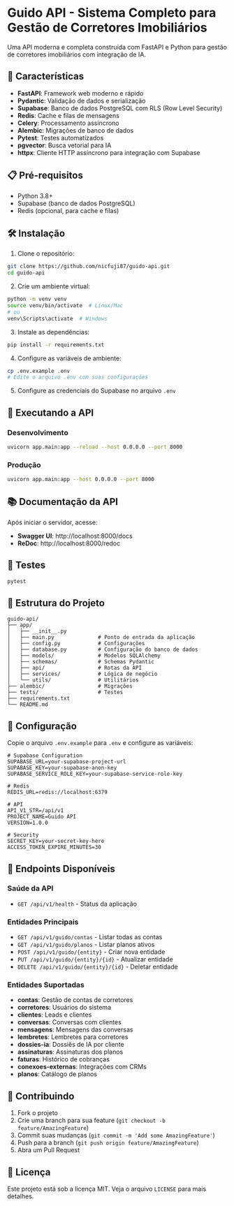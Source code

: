 # Guido API - Sistema Completo para Gestão de Corretores Imobiliários

Uma API moderna e completa construída com FastAPI e Python para gestão de corretores imobiliários com integração de IA.

## 🚀 Características

- **FastAPI**: Framework web moderno e rápido
- **Pydantic**: Validação de dados e serialização
- **Supabase**: Banco de dados PostgreSQL com RLS (Row Level Security)
- **Redis**: Cache e filas de mensagens
- **Celery**: Processamento assíncrono
- **Alembic**: Migrações de banco de dados
- **Pytest**: Testes automatizados
- **pgvector**: Busca vetorial para IA
- **httpx**: Cliente HTTP assíncrono para integração com Supabase

## 📋 Pré-requisitos

- Python 3.8+
- Supabase (banco de dados PostgreSQL)
- Redis (opcional, para cache e filas)

## 🛠️ Instalação

1. Clone o repositório:
```bash
git clone https://github.com/nicfuji87/guido-api.git
cd guido-api
```

2. Crie um ambiente virtual:
```bash
python -m venv venv
source venv/bin/activate  # Linux/Mac
# ou
venv\Scripts\activate  # Windows
```

3. Instale as dependências:
```bash
pip install -r requirements.txt
```

4. Configure as variáveis de ambiente:
```bash
cp .env.example .env
# Edite o arquivo .env com suas configurações
```

5. Configure as credenciais do Supabase no arquivo `.env`

## 🚀 Executando a API

### Desenvolvimento
```bash
uvicorn app.main:app --reload --host 0.0.0.0 --port 8000
```

### Produção
```bash
uvicorn app.main:app --host 0.0.0.0 --port 8000
```

## 📚 Documentação da API

Após iniciar o servidor, acesse:
- **Swagger UI**: http://localhost:8000/docs
- **ReDoc**: http://localhost:8000/redoc

## 🧪 Testes

```bash
pytest
```

## 📁 Estrutura do Projeto

```
guido-api/
├── app/
│   ├── __init__.py
│   ├── main.py              # Ponto de entrada da aplicação
│   ├── config.py            # Configurações
│   ├── database.py          # Configuração do banco de dados
│   ├── models/              # Modelos SQLAlchemy
│   ├── schemas/             # Schemas Pydantic
│   ├── api/                 # Rotas da API
│   ├── services/            # Lógica de negócio
│   └── utils/               # Utilitários
├── alembic/                 # Migrações
├── tests/                   # Testes
├── requirements.txt
└── README.md
```

## 🔧 Configuração

Copie o arquivo `.env.example` para `.env` e configure as variáveis:

```env
# Supabase Configuration
SUPABASE_URL=your-supabase-project-url
SUPABASE_KEY=your-supabase-anon-key
SUPABASE_SERVICE_ROLE_KEY=your-supabase-service-role-key

# Redis
REDIS_URL=redis://localhost:6379

# API
API_V1_STR=/api/v1
PROJECT_NAME=Guido API
VERSION=1.0.0

# Security
SECRET_KEY=your-secret-key-here
ACCESS_TOKEN_EXPIRE_MINUTES=30
```

## 🎯 Endpoints Disponíveis

### Saúde da API
- `GET /api/v1/health` - Status da aplicação

### Entidades Principais
- `GET /api/v1/guido/contas` - Listar todas as contas
- `GET /api/v1/guido/planos` - Listar planos ativos
- `POST /api/v1/guido/{entity}` - Criar nova entidade
- `PUT /api/v1/guido/{entity}/{id}` - Atualizar entidade
- `DELETE /api/v1/guido/{entity}/{id}` - Deletar entidade

### Entidades Suportadas
- **contas**: Gestão de contas de corretores
- **corretores**: Usuários do sistema
- **clientes**: Leads e clientes
- **conversas**: Conversas com clientes
- **mensagens**: Mensagens das conversas
- **lembretes**: Lembretes para corretores
- **dossies-ia**: Dossiês de IA por cliente
- **assinaturas**: Assinaturas dos planos
- **faturas**: Histórico de cobranças
- **conexoes-externas**: Integrações com CRMs
- **planos**: Catálogo de planos

## 🤝 Contribuindo

1. Fork o projeto
2. Crie uma branch para sua feature (`git checkout -b feature/AmazingFeature`)
3. Commit suas mudanças (`git commit -m 'Add some AmazingFeature'`)
4. Push para a branch (`git push origin feature/AmazingFeature`)
5. Abra um Pull Request

## 📄 Licença

Este projeto está sob a licença MIT. Veja o arquivo `LICENSE` para mais detalhes.
